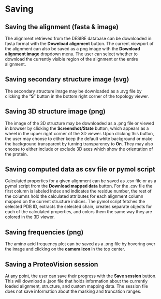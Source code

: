 # Saving
## Saving the alignment (fasta & image)
The alignment retrieved from the DESIRE database can be downloaded in fasta format with the **Download alignment** button. 
The current viewport of the alignment can also be saved as a png image with the **Download alignment image** dropdown menu. 
The user can select whether to download the currently visible region of the alignment or the entire alignment.

## Saving secondary structure image (svg) 
The secondary structure image may be downloaded as a .svg file by clicking the “**S**” button in the bottom right corner of the topology viewer. 

## Saving 3D structure image (png) 
The image of the 3D structure may be downloaded as a .png file or viewed in browser by clicking the **Screenshot/State** button, which appears as a wheel in the upper right corner of the 3D viewer. Upon clicking this button, the user may choose to either keep the default white background or make the background transparent by turning transparency to **On**. They may also choose to either include or exclude 3D axes which show the orientation of the protein.

## Saving computed data as csv file or pymol script 
Calculated properties for a given alignment can be saved as .csv file or as a pymol script from the **Download mapped data** button. For the .csv file the first column is labeled Index and indicates the residue number, the rest of the columns hold the calculated attributes for each alignment column mapped on the current structure indices. The pymol script fetches the selected PDB ID, extracts the selected chain, creates separate objects for each of the calculated properties, and colors them the same way they are colored in the 3D viewer.

## Saving frequencies (png) 
The amino acid frequency plot can be saved as a .png file by hovering over the image and clicking on the **camera icon** in the top center. 

## Saving a ProteoVision session
At any point, the user can save their progress with the **Save session** button. This will download a .json file that holds information about the currently loaded alignment, structure, and custom mapping data. The session file does not save information about the masking and truncation ranges.
